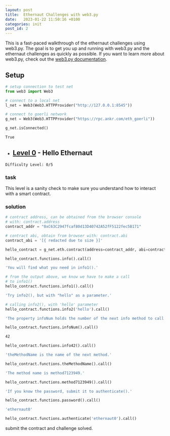 ```yaml
---
layout: post
title:  Ethernaut Challenges with web3.py
date:   2023-01-22 11:50:16 +0100
categories: init
post_id: 2
---
```


This is a fast-paced walkthrough of the ethernaut challenges using web3.py. The goal is to get you up and running with web3.py and the ethernaut challenges as quickly as possible. If you want to learn more about web3.py, check out the [web3.py documentation](https://web3py.readthedocs.io/en/stable/).

## Setup

```python
# setup connection to test net
from web3 import Web3

# connect to a local net
l_net = Web3(Web3.HTTPProvider("http://127.0.0.1:8545"))

# connect to goerli network
g_net = Web3(Web3.HTTPProvider("https://rpc.ankr.com/eth_goerli"))

g_net.isConnected()

```

```bash
True
```

- ## [Level 0](https://ethernaut.openzeppelin.com/level/0xBA97454449c10a0F04297022646E7750b8954EE8) - Hello Ethernaut

`Difficulty Level: 0/5`

### task

This level is a sanity check to make sure you understand how to interact with a smart contract.

### solution

```python
# contract address, can be obtained from the browser console
# with: contract.address
contract_addr = "0xC63C2947fcaf80d13D40742A52fF5122fec5B171"

# contract abi, obtain from browser with: contract.abi 
contract_abi = '[{ redacted due to size }]'

hello_contract = g_net.eth.contract(address=contract_addr, abi=contract_abi)

hello_contract.functions.info().call()

```

```bash
'You will find what you need in info1().'
```

```python
# from the output above, we know we have to make a call
# to info1()
hello_contract.functions.info1().call()
```

```bash
'Try info2(), but with "hello" as a parameter.'
```

```python
# calling info2(), with 'hello' parameter
hello_contract.functions.info2('hello').call()
```

```bash
'The property infoNum holds the number of the next info method to call.'
```

```python
hello_contract.functions.infoNum().call()
```

```bash
42
```

```python
hello_contract.functions.info42().call()
```

```bash
'theMethodName is the name of the next method.'
```

```python
hello_contract.functions.theMethodName().call()
```

```bash
'The method name is method7123949.'
```

```python
hello_contract.functions.method7123949().call()
```

```bash
'If you know the password, submit it to authenticate().'
```

```python
hello_contract.functions.password().call()
```

```bash
'ethernaut0'
```

```python
hello_contract.functions.authenticate('ethernaut0').call()
```

submit the contract and challenge solved.
